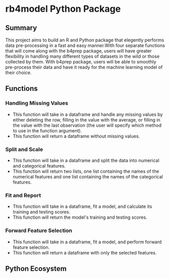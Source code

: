 # rb4model Python Package

## Summary

This project aims to build an R and Python package that elegently performs data pre-processing in a fast and easy manner.With four separate functions that will come along with the b4prep package, users will have greater flexibility in handling many different types of datasets in the wild or those collected by them. With b4prep package, users will be able to smoothly pre-process their data and have it ready for the machine learning model of their choice.

## Functions
### Handling Missing Values
- This function will take in a dataframe and handle any missing values by either deleting the row, filling in the value with the average, or filling in the value with the last observation (the user will specify which method to use in the function argument).
- This function will return a dataframe without missing values.

### Split and Scale
- This function will take in a dataframe and split the data into numerical and categorical features.
- This function will return two lists, one list containing the names of the numerical features and one list containing the names of the categorical features.

### Fit and Report
- This function will take in a dataframe, fit a model, and calculate its training and testing scores.
- This function will return the model's training and testing scores.

### Forward Feature Selection
- This function will take in a dataframe, fit a model, and perform forward feature selection.
- This function will return a dataframe with only the selected features.

## Python Ecosystem
